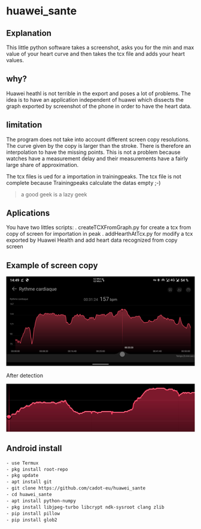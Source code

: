 # huawei_sante

## Explanation

This little python software takes a screenshot, asks you for the min and max value of your heart curve and then takes the tcx file and adds your heart values.

## why?

Huawei heathl is not terrible in the export and poses a lot of problems. The idea is to have an application independent of huawei which dissects the graph exported by screenshot of the phone in order to have the heart data.

## limitation

The program does not take into account different screen copy resolutions.
The curve given by the copy is larger than the stroke.
There is therefore an interpolation to have the missing points.
This is not a problem because watches have a measurement delay and their measurements have a fairly large share of approximation.

The tcx files is ued for a importation in trainingpeaks. The tcx file is not complete because Trainingpeaks calculate the datas empty ;-)

> a good geek is a lazy geek

## Aplications

You have two littles scripts:
. createTCXFromGraph.py for create a tcx from copy of screen for importation in peak
. addHearthAtTcx.py for modify a tcx exported by Huawei Health and add heart data recognized from copy screen

## Example of screen copy

![Huawei heathl screen copy](image.png)

After detection

![After detection](result.png)

## Android install

```bash
- use Termux
- pkg install root-repo
- pkg update
- apt install git
- git clone https://github.com/cadot-eu/huawei_sante
- cd huawei_sante
- apt install python-numpy
- pkg install libjpeg-turbo libcrypt ndk-sysroot clang zlib
- pip install pillow
- pip install glob2
```
